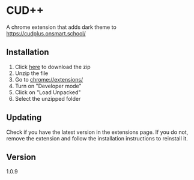 # CUD++

A chrome extension that adds dark theme to <https://cudplus.onsmart.school/>

## Installation

1. Click [here](https://github.com/Tonmaiii/cudpp/archive/refs/heads/main.zip) to download the zip
2. Unzip the file
3. Go to <chrome://extensions/>
4. Turn on "Developer mode"
5. Click on "Load Unpacked"
6. Select the unzipped folder

## Updating

Check if you have the latest version in the extensions page. If you do not, remove the extension and follow the installation instructions to reinstall it.

## Version

1.0.9
